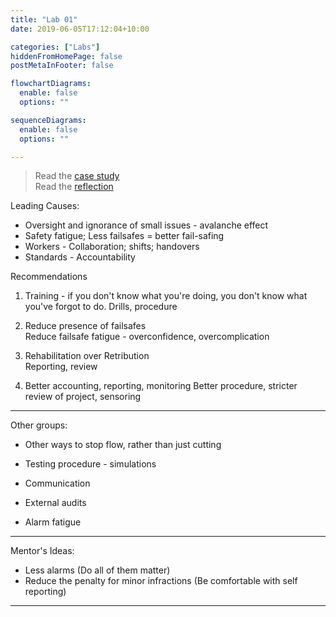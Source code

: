 ```yaml
---
title: "Lab 01"
date: 2019-06-05T17:12:04+10:00

categories: ["Labs"]
hiddenFromHomePage: false
postMetaInFooter: false

flowchartDiagrams:
  enable: false
  options: ""

sequenceDiagrams: 
  enable: false
  options: ""

---
```


> Read the [case study](../case-study-the-deepwater-horizon-accident)  
Read the [reflection](../reflections-case-study-the-deepwater-horizon-accident)  

Leading Causes:
* Oversight and ignorance of small issues - avalanche effect
* Safety fatigue; Less failsafes = better fail-safing
* Workers - Collaboration; shifts; handovers
* Standards - Accountability

Recommendations

1) Training - if you don't know what you're doing, you don't know what you've forgot to do. Drills, procedure

2) Reduce presence of failsafes  
Reduce failsafe fatigue - overconfidence, overcomplication

3) Rehabilitation over Retribution  
Reporting, review

4) Better accounting, reporting, monitoring
Better procedure, stricter review of project, sensoring


---

Other groups:

* Other ways to stop flow, rather than just cutting
* Testing procedure - simulations
* Communication

* External audits
* Alarm fatigue

---

Mentor's Ideas:

* Less alarms (Do all of them matter)
* Reduce the penalty for minor infractions (Be comfortable with self reporting)

---